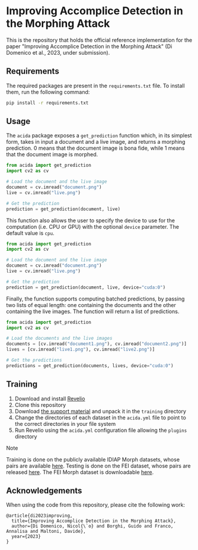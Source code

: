 # Improving Accomplice Detection in the Morphing Attack

This is the repository that holds the official reference implementation for the paper "Improving Accomplice Detection in the Morphing Attack" (Di Domenico et al., 2023, under submission).


## Requirements

The required packages are present in the `requirements.txt` file. To install them, run the following command:

```bash
pip install -r requirements.txt
```

## Usage

The `acida` package exposes a `get_prediction` function which, in its simplest form, takes in input a document and a live image, and returns a morphing prediction.
0 means that the document image is bona fide, while 1 means that the document image is morphed.

```python
from acida import get_prediction
import cv2 as cv

# Load the document and the live image
document = cv.imread("document.png")
live = cv.imread("live.png")

# Get the prediction
prediction = get_prediction(document, live)
```

This function also allows the user to specify the device to use for the computation (i.e. CPU or GPU) with the optional `device` parameter. The default value is `cpu`.

```python
from acida import get_prediction
import cv2 as cv

# Load the document and the live image
document = cv.imread("document.png")
live = cv.imread("live.png")

# Get the prediction
prediction = get_prediction(document, live, device="cuda:0")
```

Finally, the function supports computing batched predictions, by passing two lists of equal length: one containing the documents and the other containing the live images. The function will return a list of predictions.

```python
from acida import get_prediction
import cv2 as cv

# Load the documents and the live images
documents = [cv.imread("document1.png"), cv.imread("document2.png")]
lives = [cv.imread("live1.png"), cv.imread("live2.png")]

# Get the predictions
predictions = get_prediction(documents, lives, device="cuda:0")
```

## Training

1. Download and install [Revelio](https://github.com/ndido98/revelio)
2. Clone this repository
3. Download [the support material](https://miatbiolab.csr.unibo.it/wp-content/uploads/2023/acida-support.zip) and unpack it in the `training` directory
4. Change the directories of each dataset in the `acida.yml` file to point to the correct directories in your file system
5. Run Revelio using the `acida.yml` configuration file allowing the `plugins` directory

> [!NOTE]
> Training is done on the publicly available IDIAP Morph datasets, whose pairs are available [here](https://github.com/ndido98/acida/blob/master/training/IdiapCouples/).
> Testing is done on the FEI dataset, whose pairs are released [here](https://github.com/ndido98/acida/blob/master/training/FEICouples/). The FEI Morph dataset is downloadable [here](https://miatbiolab.csr.unibo.it/fei-morph-dataset/).

## Acknowledgements

When using the code from this repository, please cite the following work:

```
@article{di2023improving,
  title={Improving Accomplice Detection in the Morphing Attack},
  author={Di Domenico, Nicol{\`o} and Borghi, Guido and Franco, Annalisa and Maltoni, Davide},
  year={2023}
}
```
